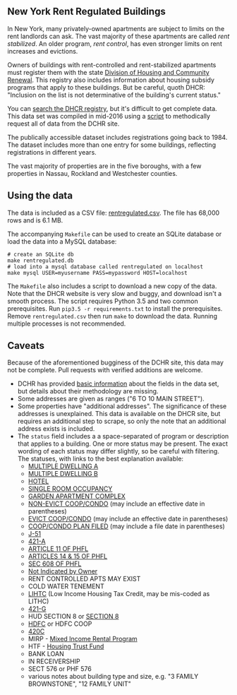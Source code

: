 New York Rent Regulated Buildings 
---------------------------------

In New York, many privately-owned apartments are subject to limits on the rent landlords can ask. The vast majority of these apartments are called *rent stabilized*. An older program, *rent control*, has even stronger limits on rent increases and evictions.

Owners of buildings with rent-controlled and rent-stabilized apartments must register them with the state [Division of Housing and Community Renewal](http://www.nyshcr.org). This registry also includes information about housing subsidy programs that apply to these buildings. But be careful, quoth DHCR: "Inclusion on the list is not determinative of the building's current status."

You can [search the DHCR registry](https://apps.hcr.ny.gov/BuildingSearch/), but it's difficult to get complete data. This data set was compiled in mid-2016 using a [script](scrape.py) to methodically request all of data from the DCHR site.

The publically accessible dataset includes registrations going back to 1984. The dataset includes more than one entry for some buildings, reflecting registrations in different years.

The vast majority of properties are in the five boroughs, with a few properties in Nassau, Rockland and Westchester counties.

## Using the data

The data is included as a CSV file: [rentregulated.csv](rentregulated.csv). The file has 68,000 rows and is 6.1 MB.

The accompanying `Makefile` can be used to create an SQLite database or load the data into a MySQL database:
```
# create an SQLite db
make rentregulated.db
# load into a mysql database called rentregulated on localhost
make mysql USER=myusername PASS=mypassword HOST=localhost
```

The `Makefile` also includes a script to download a new copy of the data. Note that the DHCR website is very slow and buggy, and download isn't a smooth process. The script requires Python 3.5 and two common prerequisites. Run `pip3.5 -r requirements.txt` to install the prerequisites. Remove `rentregulated.csv` then run `make` to download the data. Running multiple processes is not recommended.

## Caveats

Because of the aforementioned bugginess of the DCHR site, this data may not be complete. Pull requests with verified additions are welcome.

* DCHR has provided [basic information](https://apps.hcr.ny.gov/buildingsearch/popup.aspx) about the fields in the data set, but details about their methodology are missing.
* Some addresses are given as ranges ("6 TO 10 MAIN STREET").
* Some properties have "additional addresses". The significance of these addresses is unexplained. This data is available on the DHCR site, but requires an additional step to scrape, so only the note that an additional address exists is included.
* The `status` field includes a a space-separated of program or description that applies to a building. One or more status may be present. The exact wording of each status may differ slightly, so be careful with filtering. The statuses, with links to the best explanation available:
    * [MULTIPLE DWELLING A](https://apps.hcr.ny.gov/buildingsearch/popup.aspx#DwellingA)
    * [MULTIPLE DWELLING B](https://apps.hcr.ny.gov/buildingsearch/popup.aspx#DwellingB)
    * [HOTEL](https://apps.hcr.ny.gov/buildingsearch/popup.aspx#Hotel)
    * [SINGLE ROOM OCCUPANCY](https://apps.hcr.ny.gov/buildingsearch/popup.aspx#SingleRoom)
    * [GARDEN APARTMENT COMPLEX](https://apps.hcr.ny.gov/buildingsearch/popup.aspx#Garden)
    * [NON-EVICT COOP/CONDO](https://apps.hcr.ny.gov/buildingsearch/popup.aspx#NonEvict) (may include an effective date in parentheses)
    * [EVICT COOP/CONDO](https://apps.hcr.ny.gov/buildingsearch/popup.aspx#Evict) (may include an effective date in parentheses)
    * [COOP/CONDO PLAN FILED](https://apps.hcr.ny.gov/buildingsearch/popup.aspx#Coop) (may include a file date in parentheses)
    * [J-51](http://www1.nyc.gov/site/hpd/developers/tax-incentives-j51.page)
    * [421-A](http://www1.nyc.gov/site/hpd/developers/tax-incentives-421a.page)
    * [ARTICLE 11 OF PHFL](https://apps.hcr.ny.gov/buildingsearch/popup.aspx#Article11)
    * [ARTICLES 14 & 15 OF PHFL](https://apps.hcr.ny.gov/buildingsearch/popup.aspx#Article14and15)
    * [SEC 608 OF PHFL](https://apps.hcr.ny.gov/buildingsearch/popup.aspx#Section608)
    * [Not Indicated by Owner](https://apps.hcr.ny.gov/buildingsearch/popup.aspx#NotIndicated)
    * RENT CONTROLLED APTS MAY EXIST
    * COLD WATER TENEMENT
    * [LIHTC](https://www.huduser.gov/portal/datasets/lihtc.html) (Low Income Housing Tax Credit, may be mis-coded as LITHC)
    * [421-G](http://www1.nyc.gov/site/hpd/developers/tax-incentives-421g.page)
    * HUD SECTION 8 or [SECTION 8](https://en.wikipedia.org/wiki/Section_8_%28housing%29)
    * [HDFC](http://www1.nyc.gov/site/hpd/owners/homeowner-hdfc.page) or HDFC COOP
    * [420C](http://www1.nyc.gov/site/hpd/developers/tax-incentives-420c.page)
    * MIRP - [Mixed Income Rental Program](http://furmancenter.org/institute/directory/entry/mixed-income-rental-program/)
    * HTF - [Housing Trust Fund](http://furmancenter.org/institute/directory/entry/new-york-city-housing-trust-fund)
    * BANK LOAN
    * IN RECEIVERSHIP
    * SECT 576 or PHF 576
    * various notes about building type and size, e.g. "3 FAMILY BROWNSTONE", "12 FAMILY UNIT"
